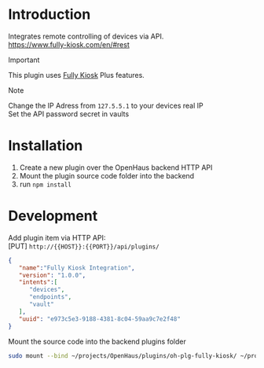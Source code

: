 # Introduction
Integrates remote controlling of devices via API.<br />
https://www.fully-kiosk.com/en/#rest

> [!IMPORTANT]  
> This plugin uses [Fully Kiosk](https://github.com/3cky/mbusd) Plus features.<br />

> [!NOTE]
> Change the IP Adress from `127.5.5.1` to your devices real IP<br />
> Set the API password secret in vaults


# Installation
1) Create a new plugin over the OpenHaus backend HTTP API
2) Mount the plugin source code folder into the backend
3) run `npm install`

# Development
Add plugin item via HTTP API:<br />
[PUT] `http://{{HOST}}:{{PORT}}/api/plugins/`
```json
{
   "name":"Fully Kiosk Integration",
   "version": "1.0.0",
   "intents":[
      "devices",
      "endpoints",
      "vault"
   ],
   "uuid": "e973c5e3-9188-4381-8c04-59aa9c7e2f48"
}
```

Mount the source code into the backend plugins folder
```sh
sudo mount --bind ~/projects/OpenHaus/plugins/oh-plg-fully-kiosk/ ~/projects/OpenHaus/backend/plugins/e973c5e3-9188-4381-8c04-59aa9c7e2f48/
```